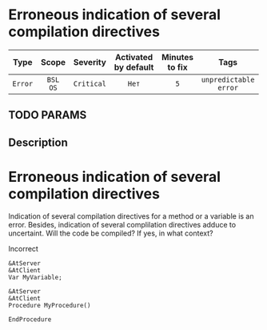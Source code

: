 # Erroneous indication of several compilation directives

| Type | Scope | Severity | Activated<br/>by default | Minutes<br/>to fix | Tags |
| :-: | :-: | :-: | :-: | :-: | :-: |
| `Error` | `BSL`<br/>`OS` | `Critical` | `Нет` | `5` | `unpredictable`<br/>`error` |


## TODO PARAMS

## Description

# Erroneous indication of several compilation directives

Indication of several compilation directives for a method or a variable is an error. Besides, indication of several complilation directives adduce to uncertaint. Will the code be compiled? If yes, in what context?

Incorrect

```Bsl
&AtServer
&AtClient
Var MyVariable;

&AtServer
&AtClient
Procedure MyProcedure()

EndProcedure
```

